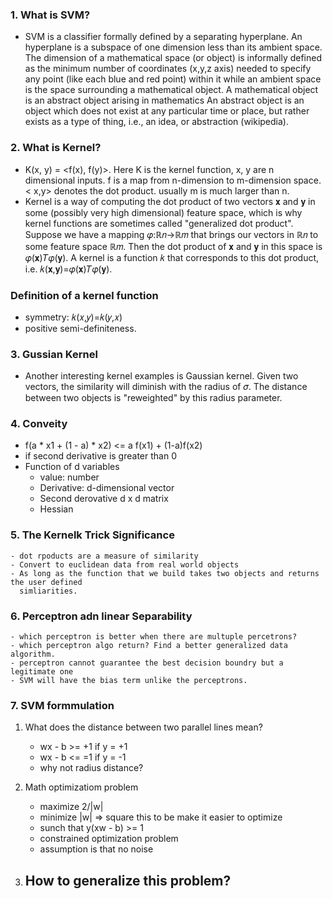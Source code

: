 ### 1. What is SVM?
  - SVM is a classifier formally defined by a separating hyperplane. An hyperplane is a subspace of one dimension less than
    its ambient space. The dimension of a mathematical space (or object) is informally defined as the minimum number of 
    coordinates (x,y,z axis) needed to specify any point (like each blue and red point) within it while an ambient space 
    is the space surrounding a mathematical object. A mathematical object is an abstract object arising in mathematics An
    abstract object is an object which does not exist at any particular time or place, but rather exists as a type of thing,
    i.e., an idea, or abstraction (wikipedia).
  
### 2. What is Kernel?
   - K(x, y) = <f(x), f(y)>. Here K is the kernel function, x, y are n dimensional inputs. f is a map from n-dimension 
    to m-dimension space. < x,y> denotes the dot product. usually m is much larger than n.
   - Kernel is a way of computing the dot product of two vectors 𝐱 and 𝐲 in some (possibly very high dimensional) feature 
     space, which is why kernel functions are sometimes called "generalized dot product". 
     Suppose we have a mapping 𝜑:ℝ𝑛→ℝ𝑚 that brings our vectors in ℝ𝑛 to some feature space ℝ𝑚. Then 
     the dot product of 𝐱 and 𝐲 in this space is 𝜑(𝐱)𝑇𝜑(𝐲). A kernel is a function 𝑘 that corresponds to this
     dot product, i.e. 𝑘(𝐱,𝐲)=𝜑(𝐱)𝑇𝜑(𝐲).
### Definition of a kernel function 
  - symmetry: 𝑘(𝑥,𝑦)=𝑘(𝑦,𝑥)
  - positive semi-definiteness.
    
  
### 3. Gussian Kernel 
  - Another interesting kernel examples is Gaussian kernel. Given two vectors, the similarity will diminish with
    the radius of 𝜎. The distance between two objects is "reweighted" by this radius parameter. 
    
### 4. Conveity 
  - f(a * x1 + (1 - a) * x2) <= a f(x1) + (1-a)f(x2) 
  - if second derivative is greater than 0 
  - Function of d variables 
    - value: number 
    - Derivative: d-dimensional vector 
    - Second derovative d x d matrix 
    - Hessian 
### 5. The Kernelk Trick Significance
    - dot rpoducts are a measure of similarity 
    - Convert to euclidean data from real world objects 
    - As long as the function that we build takes two objects and returns the user defined 
      simliarities. 
### 6. Perceptron adn linear Separability 
    - which perceptron is better when there are multuple percetrons?
    - which perceptron algo return? Find a better generalized data algorithm. 
    - perceptron cannot guarantee the best decision boundry but a legitimate one 
    - SVM will have the bias term unlike the perceptrons. 
    
### 7. SVM formmulation 
1. What does the distance between two parallel lines mean?
    - wx - b >= +1 if y = +1 
    - wx - b <= =1 if y = -1  
    - why not radius distance?
    
2. Math optimizatiom problem 
    - maximize 2/|w|
    - minimize |w| => square this to be make it easier to optimize 
    - sunch that y(xw - b) >= 1 
    - constrained optimization problem 
    - assumption is that no noise 
3. How to generalize this problem?
    - 
 





